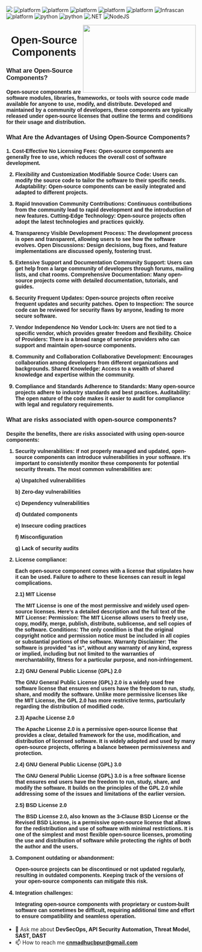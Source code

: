 ![](https://img.shields.io/badge/Threat%20Model-STRIDE,%20IriusRisk-yellow)
![platform](https://img.shields.io/badge/Proxy-OWASP%20ZAP,%20Burpsuite-green)
![platform](https://img.shields.io/badge/Mobile%20Security-MobSF,%20frida-blue)
![platform](https://img.shields.io/badge/Platform-Xcode-purple)
![platform](https://img.shields.io/badge/EKS-kubescape,%20kubebench-orange)
![platform](https://img.shields.io/badge/SAST-Fortify,%20Coverity,%20BlackDuck,%20GitSec,%20Checkov-orange)
![Infrascan](https://img.shields.io/badge/InfraScan-Nessus-orange)
![platform](https://img.shields.io/static/v1?label=Platform&message=OS:%20Windows%20/%20Linux&color=yellow)
![python](https://img.shields.io/badge/python-green.svg?logo=python&labelColor=yellow)
![python](https://img.shields.io/badge/Java-orange.svg?logo=oracle&labelColor=green)
![.NET](https://img.shields.io/badge/.NET-green.svg?logo=.NET&labelColor=yellow)
![NodeJS](https://img.shields.io/badge/NodeJS-blue.svg?logo=Node.JS&labelColor=orange)

<!-- GIF -->
<img align="right" height="180" width="300" src="https://github.com/madhucnghubphilips/Open-Source-Components-Usage/blob/main/Resource/coder3.gif" />
<!-- Header Section -->
<h1 align="center"><font face="Arial">Open-Source Components </font></h1>

<h3 align="left"><font face="Arial"> What are Open-Source Components?</font></h3>
<h4 align="left"><font face="Arial"> Open-source components are software modules, libraries, frameworks, or tools with source code made available for anyone to use, modify, and distribute. Developed and maintained by a community of developers, these components are typically released under open-source licenses that outline the terms and conditions for their usage and distribution.</font></h4>

<h3 align="left"><font face="Arial"> What Are the Advantages of Using Open-Source Components?</font></h3>
<h4 align="left"><font face="Arial"> 
1. Cost-Effective
No Licensing Fees: Open-source components are generally free to use, which reduces the overall cost of software development.

2. Flexibility and Customization
Modifiable Source Code: Users can modify the source code to tailor the software to their specific needs.
Adaptability: Open-source components can be easily integrated and adapted to different projects.

3. Rapid Innovation
Community Contributions: Continuous contributions from the community lead to rapid development and the introduction of new features.
Cutting-Edge Technology: Open-source projects often adopt the latest technologies and practices quickly.

4. Transparency
Visible Development Process: The development process is open and transparent, allowing users to see how the software evolves.
Open Discussions: Design decisions, bug fixes, and feature implementations are discussed openly, fostering trust.

5. Extensive Support and Documentation
Community Support: Users can get help from a large community of developers through forums, mailing lists, and chat rooms.
Comprehensive Documentation: Many open-source projects come with detailed documentation, tutorials, and guides.

6. Security
Frequent Updates: Open-source projects often receive frequent updates and security patches.
Open to Inspection: The source code can be reviewed for security flaws by anyone, leading to more secure software.

7. Vendor Independence
No Vendor Lock-In: Users are not tied to a specific vendor, which provides greater freedom and flexibility.
Choice of Providers: There is a broad range of service providers who can support and maintain open-source components.

8. Community and Collaboration
Collaborative Development: Encourages collaboration among developers from different organizations and backgrounds.
Shared Knowledge: Access to a wealth of shared knowledge and expertise within the community.

9. Compliance and Standards
Adherence to Standards: Many open-source projects adhere to industry standards and best practices.
Auditability: The open nature of the code makes it easier to audit for compliance with legal and regulatory requirements.</font></h4>

<h3 align="left"><font face="Arial"> What are risks associated with open-source components?</font></h3>
<h4 align="left"><font face="Arial"> 
Despite the benefits, there are risks associated with using open-source components:
  
1) ****Security vulnerabilities:****
If not properly managed and updated, open-source components can introduce vulnerabilities in your software. It's important to consistently monitor these components for potential security threats. The most common vulnerabilities are:
  
   a) Unpatched vulnerabilities
  
    b) Zero-day vulnerabilities
  
    c) Dependency vulnerabilities
  
    d) Outdated components
  
    e) Insecure coding practices
  
    f) Misconfiguration
   
    g) Lack of security audits
  
2) License compliance:
   
   Each open-source component comes with a license that stipulates how it can be used. Failure to adhere to these licenses can result in legal complications.

     2.1) MIT License
  
     The MIT License is one of the most permissive and widely used open-source licenses. Here’s a detailed description and the full text of the MIT License:
     Permission: The MIT License allows users to freely use, copy, modify, merge, publish, distribute, sublicense, and sell copies of the software.
     Conditions: The only condition is that the original copyright notice and permission notice must be included in all copies or substantial portions of the software.
     Warranty Disclaimer: The software is provided "as is", without any warranty of any kind, express or implied, including but not limited to the warranties of merchantability, fitness for a particular purpose, and non-infringement.
  
    2.2) GNU General Public License (GPL) 2.0
    
    The GNU General Public License (GPL) 2.0 is a widely used free software license that ensures end users have the freedom to run, study, share, and modify the software. Unlike more permissive licenses like the MIT License, the            GPL 2.0 has more restrictive terms, particularly regarding the distribution of modified code.
  
    2.3) Apache License 2.0
    
    The Apache License 2.0 is a permissive open-source license that provides a clear, detailed framework for the use, modification, and distribution of licensed software. It is widely adopted and used by many open-source projects, 
    offering a balance between permissiveness and protection.
  
    2.4) GNU General Public License (GPL) 3.0
    
    The GNU General Public License (GPL) 3.0 is a free software license that ensures end users have the freedom to run, study, share, and modify the software. It builds on the principles of the GPL 2.0 while addressing some of the          issues and limitations of the earlier version.
  
    2.5) BSD License 2.0
    
    The BSD License 2.0, also known as the 3-Clause BSD License or the Revised BSD License, is a permissive open-source license that allows for the redistribution and use of software with minimal restrictions. It is one of the              simplest and most flexible open-source licenses, promoting the use and distribution of software while protecting the rights of both the author and the users.




4) Component outdating or abandonment:
   
   Open-source projects can be discontinued or not updated regularly, resulting in outdated components. Keeping track of the versions of your open-source components can mitigate this risk.

6) Integration challenges:
   
   Integrating open-source components with proprietary or custom-built software can sometimes be difficult, requiring additional time and effort to ensure compatibility and seamless operation. </font></h4>





- 💬 Ask me about **DevSecOps, API Security Automation, Threat Model, SAST, DAST**
- 📫 How to reach me **[cnmadhucbpur@gmail.com](mailto:cnmadhucbpur@gmail.com)**
